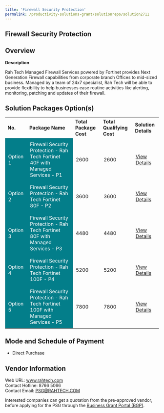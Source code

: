 ```yaml
---
title: 'Firewall Security Protection'
permalink: /productivity-solutions-grant/solutionrepo/solution2711
---
```


## Firewall Security Protection

## Overview

**Description**

Rah Tech Managed Firewall Services powered by Fortinet provides Next Generation Firewall capabilities from corporate branch Offices to mid-sized business. Managed by a team of 24x7 specialist, Rah Tech will be able to provide flexibility to help businesses ease routine activities like alerting, monitoring, patching and updates of their firewall.

## Solution Packages Option(s)

<table>
<tr>
<td><b>No.</b></td>
<td><b>Package Name</b></td>
<td><b>Total Package Cost</b></td>
<td><b>Total Qualifying Cost</b></td>
<td><b>Solution Details</b></td>
</tr>
<tr>
<td style='padding: 10px; background-color: #037E8A; color: #FFFFFF;'>Option 1</td>
<td style='padding: 10px; background-color: #037E8A; color: #FFFFFF;'>Firewall Security Protection - Rah Tech Fortinet 40F with Managed Services - P1</td>
<td style='padding: 10px;'>2600</td>
<td style='padding: 10px;'>2600</td>
<td style='padding: 10px;'><a href='https://www.gobusiness.gov.sg/images/psg/Rah_Tech_20200554_Desensitised_Annex_3_Part_1.pdf' target='_blank'>View Details</a></td>
</tr>
<tr>
<td style='padding: 10px; background-color: #037E8A; color: #FFFFFF;'>Option 2</td>
<td style='padding: 10px; background-color: #037E8A; color: #FFFFFF;'>Firewall Security Protection - Rah Tech Fortinet 80F - P2</td>
<td style='padding: 10px;'>3600</td>
<td style='padding: 10px;'>3600</td>
<td style='padding: 10px;'><a href='https://www.gobusiness.gov.sg/images/psg/Rah_Tech_20200554_Desensitised_Annex_3_Part_2.pdf' target='_blank'>View Details</a></td>
</tr>
<tr>
<td style='padding: 10px; background-color: #037E8A; color: #FFFFFF;'>Option 3</td>
<td style='padding: 10px; background-color: #037E8A; color: #FFFFFF;'>Firewall Security Protection -  Rah Tech Fortinet 80F with Managed Services - P3</td>
<td style='padding: 10px;'>4480</td>
<td style='padding: 10px;'>4480</td>
<td style='padding: 10px;'><a href='https://www.gobusiness.gov.sg/images/psg/Rah_Tech_20200554_Desensitised_Annex_3_Part_3.pdf' target='_blank'>View Details</a></td>
</tr>
<tr>
<td style='padding: 10px; background-color: #037E8A; color: #FFFFFF;'>Option 4</td>
<td style='padding: 10px; background-color: #037E8A; color: #FFFFFF;'>Firewall Security Protection - Rah Tech Fortinet 100F - P4</td>
<td style='padding: 10px;'>5200</td>
<td style='padding: 10px;'>5200</td>
<td style='padding: 10px;'><a href='https://www.gobusiness.gov.sg/images/psg/Rah_Tech_20200554_Desensitised_Annex_3_Part_4.pdf' target='_blank'>View Details</a></td>
</tr>
<tr>
<td style='padding: 10px; background-color: #037E8A; color: #FFFFFF;'>Option 5</td>
<td style='padding: 10px; background-color: #037E8A; color: #FFFFFF;'>Firewall Security Protection - Rah Tech Fortinet 100F with Managed Services - P5</td>
<td style='padding: 10px;'>7800</td>
<td style='padding: 10px;'>7800</td>
<td style='padding: 10px;'><a href='https://www.gobusiness.gov.sg/images/psg/Rah_Tech_20200554_Desensitised_Annex_3_Part_5.pdf' target='_blank'>View Details</a></td>
</tr>
</table>

## Mode and Schedule of Payment

 - Direct Purchase

## Vendor Information

 Web URL: www.rahtech.com <br>Contact Hotline: 8766 5066<br>Contact Email: PSG@RAHTECH.COM<br>

Interested companies can get a quotation from the pre-approved vendor, before applying for the PSG through the <a href='https://www.businessgrants.gov.sg/' target='_blank' rel='noopener'>Business Grant Portal (BGP)</a>.

<script src="/jquery/resize-tables.js"></script>
